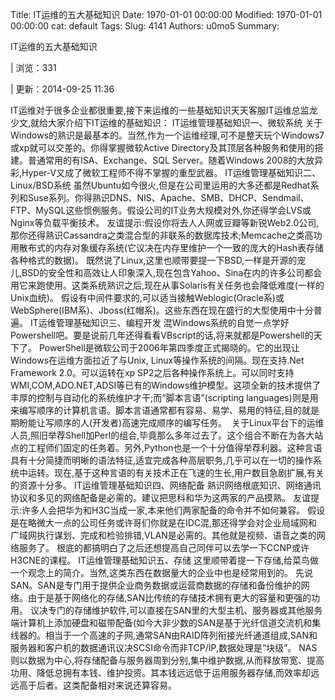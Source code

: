 Title: IT运维的五大基础知识
Date: 1970-01-01 00:00:00
Modified: 1970-01-01 00:00:00
cat: default
Tags: 
Slug: 4141
Authors: u0mo5 
Summary: 


IT运维的五大基础知识


|
浏览：331

|
更新：2014-09-25 11:36







IT运维对于很多企业都很重要,接下来运维的一些基础知识天天客服IT运维总监龙少文,就给大家介绍下IT运维的基础知识：
IT运维管理基础知识一、微软系统
关于Windows的熟识是最基本的。当然,作为一个运维经理,可不是整天玩个Windows7或xp就可以交差的。你得掌握微软Active Directory及其顶层各种服务和使用的搭建。普通常用的有ISA、Exchange、SQL Server。随着Windows 2008的大放异彩,Hyper-V又成了微软工程师不得不掌握的重型武器。
IT运维管理基础知识二、Linux/BSD系统
虽然Ubuntu如今很火,但是在公司里运用的大多还都是Redhat系列和Suse系列。你得熟识DNS、NIS、Apache、SMB、DHCP、Sendmail、FTP、MySQL这些惯例服务。假设公司的IT业务大规模对外,你还得学会LVS或Nginx等负载平衡技术。
友谊提示:假设你将去人人网或豆瓣等新锐Web2.0公司,那你还得熟识Cassandra之类混合型的非联系的数据库技术;Memcache之类高功用散布式的内存对象缓存系统(它议决在内存里维护一个一致的庞大的Hash表存储各种格式的数据)。
既然说了Linux,这里也顺带要提一下BSD,一样是开源的宠儿,BSD的安全性和高效让人印象深入,现在包含Yahoo、Sina在内的许多公司都会用它来跑使用。这类系统熟识之后,现在从事Solaris有关任务也会降低难度(一样的Unix血统)。
假设有中间件要求的,可以适当接触Weblogic(Oracle系)或WebSphere(IBM系)、Jboss(红帽系)。这些东西在现在盛行的大型使用中十分普遍。
IT运维管理基础知识三、编程开发
混Windows系统的自觉一点学好Powershell吧。要是说前几年还得看看VBscript的话,将来就都是Powershell的天下了。
PowerShell是微软公司于2006年第四季度正式揭晓的。它的出现让Windows在运维方面拉近了与Unix, Linux等操作系统的间隔。现在支持.Net Framework 2.0。可以运转在xp SP2之后各种操作系统上。可以同时支持WMI,COM,ADO.NET,ADSI等已有的Windows维护模型。这项全新的技术提供了丰厚的控制与自动化的系统维护才干;而“脚本言语”(scripting languages)则是用来编写顺序的计算机言语。脚本言语通常都有容易、易学、易用的特征,目的就是期盼能让写顺序的人(开发者)高速完成顺序的编写任务。 
关于Linux平台下的运维人员,照旧举荐Shell加Perl的组合,毕竟那么多年过去了。这个组合不断在为各大站点的工程师们固定的任务着。另外,Python也是一个十分值得举荐利器。这种言语具有十分简捷而明晰的语法特征,适宜完成各种高层职务,几乎可以在一切的操作系统中运转。现在,基于这种言语的有关技术正在飞速的生长,用户数目急剧扩展,有关的资源十分多。
IT运维管理基础知识四、网络配备
熟识网络根底知识、网络通讯协议和多见的网络配备是必需的。建议把思科和华为这两家的产品摸熟。
友谊提示:许多人会把华为和H3C当成一家,本来他们两家配备的命令并不如何兼容。
假设是在略微大一点的公司任务或许哥们你就是在IDC混,那还得学会对企业局域网和广域网执行谋划、完成和检验排错,VLAN是必需的。其他就是视频、语音之类的网络服务了。
根底的都搞明白了之后还想提高自己同伴可以去学一下CCNP或许H3CNE的课程。
IT运维管理基础知识五、存储
这里顺带着提一下存储,给菜鸟做一个观念上的简介。当然,这类东西在数据量大的企业中也是经常用到的。
先说SAN。SAN是专门用于提供企业商务数据或运营商数据的存储和备份维护的网络。由于是基于网络化的存储,SAN比传统的存储技术拥有更大的容量和更强的功用。
议决专门的存储维护软件,可以直接在SAN里的大型主机、服务器或其他服务端计算机上添加硬盘和磁带配备(如今大非少数的SAN是基于光纤信道交流机和集线器的。相当于一个高速的子网,通常SAN由RAID阵列衔接光纤通道组成,SAN和服务器和客户机的数据通讯议决SCSI命令而非TCP/IP,数据处理是“块级”。
NAS则以数据为中心,将存储配备与服务器周到分别,集中维护数据,从而释放带宽、提高功用、降低总拥有本钱、维护投资。其本钱远远低于运用服务器存储,而效率却远远高于后者。这类配备相对来说还算容易。










